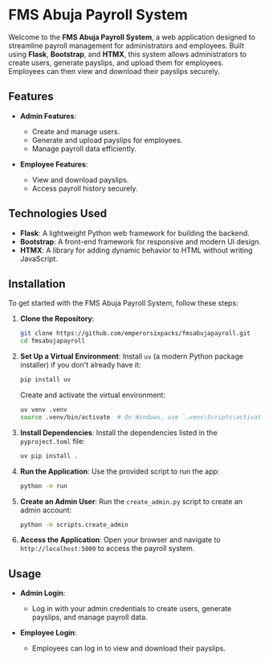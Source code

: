 
# FMS Abuja Payroll System

Welcome to the **FMS Abuja Payroll System**, a web application designed to streamline payroll management for administrators and employees. Built using **Flask**, **Bootstrap**, and **HTMX**, this system allows administrators to create users, generate payslips, and upload them for employees. Employees can then view and download their payslips securely.

## Features

- **Admin Features**:
  - Create and manage users.
  - Generate and upload payslips for employees.
  - Manage payroll data efficiently.

- **Employee Features**:
  - View and download payslips.
  - Access payroll history securely.

## Technologies Used

- **Flask**: A lightweight Python web framework for building the backend.
- **Bootstrap**: A front-end framework for responsive and modern UI design.
- **HTMX**: A library for adding dynamic behavior to HTML without writing JavaScript.

## Installation

To get started with the FMS Abuja Payroll System, follow these steps:

1. **Clone the Repository**:
   ```bash
   git clone https://github.com/emperorsixpacks/fmsabujapayroll.git
   cd fmsabujapayroll
   ```

2. **Set Up a Virtual Environment**:
   Install `uv` (a modern Python package installer) if you don't already have it:
   ```bash
   pip install uv
   ```
   Create and activate the virtual environment:
   ```bash
   uv venv .venv
   source .venv/bin/activate  # On Windows, use `.venv\Scripts\activate`
   ```

3. **Install Dependencies**:
   Install the dependencies listed in the `pyproject.toml` file:
   ```bash
   uv pip install .
   ```

4. **Run the Application**:
   Use the provided script to run the app:
   ```bash
   python -m run
   ```

5. **Create an Admin User**:
   Run the `create_admin.py` script to create an admin account:
   ```bash
   python -m scripts.create_admin
   ```

6. **Access the Application**:
   Open your browser and navigate to `http://localhost:5000` to access the payroll system.

## Usage

- **Admin Login**:
  - Log in with your admin credentials to create users, generate payslips, and manage payroll data.

- **Employee Login**:
  - Employees can log in to view and download their payslips.
